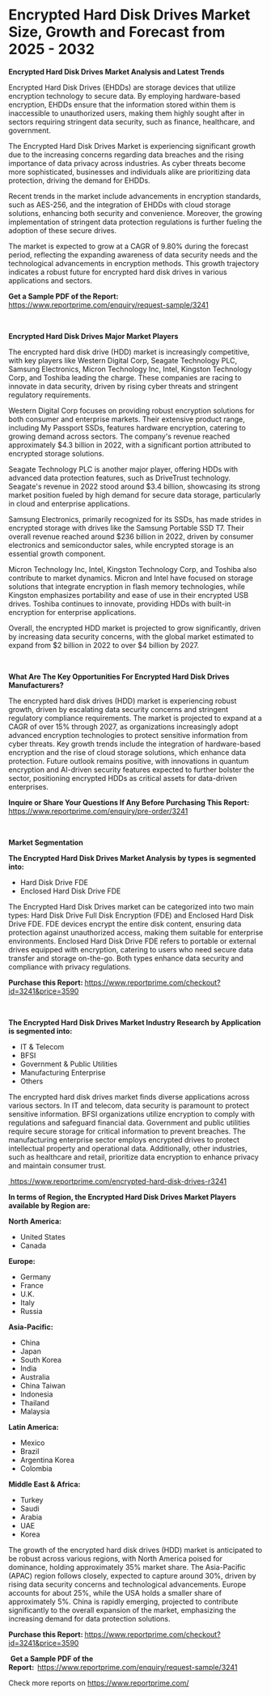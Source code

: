 <p><h1>Encrypted Hard Disk Drives Market Size, Growth and Forecast from 2025 - 2032</h1></p><p><strong>Encrypted Hard Disk Drives Market Analysis and Latest Trends</strong></p>
<p><p>Encrypted Hard Disk Drives (EHDDs) are storage devices that utilize encryption technology to secure data. By employing hardware-based encryption, EHDDs ensure that the information stored within them is inaccessible to unauthorized users, making them highly sought after in sectors requiring stringent data security, such as finance, healthcare, and government.</p><p>The Encrypted Hard Disk Drives Market is experiencing significant growth due to the increasing concerns regarding data breaches and the rising importance of data privacy across industries. As cyber threats become more sophisticated, businesses and individuals alike are prioritizing data protection, driving the demand for EHDDs. </p><p>Recent trends in the market include advancements in encryption standards, such as AES-256, and the integration of EHDDs with cloud storage solutions, enhancing both security and convenience. Moreover, the growing implementation of stringent data protection regulations is further fueling the adoption of these secure drives.</p><p>The market is expected to grow at a CAGR of 9.80% during the forecast period, reflecting the expanding awareness of data security needs and the technological advancements in encryption methods. This growth trajectory indicates a robust future for encrypted hard disk drives in various applications and sectors.</p></p>
<p><strong>Get a Sample PDF of the Report:&nbsp;</strong> <a href="https://www.reportprime.com/enquiry/request-sample/3241?utm_campaign=2941&utm_medium=2&utm_source=Github&utm_content=ia&utm_term=18032025&utm_id=encrypted-hard-disk-drives">https://www.reportprime.com/enquiry/request-sample/3241</a></p>
<p>&nbsp;</p>
<p><strong>Encrypted Hard Disk Drives Major Market Players</strong></p>
<p><p>The encrypted hard disk drive (HDD) market is increasingly competitive, with key players like Western Digital Corp, Seagate Technology PLC, Samsung Electronics, Micron Technology Inc, Intel, Kingston Technology Corp, and Toshiba leading the charge. These companies are racing to innovate in data security, driven by rising cyber threats and stringent regulatory requirements.</p><p>Western Digital Corp focuses on providing robust encryption solutions for both consumer and enterprise markets. Their extensive product range, including My Passport SSDs, features hardware encryption, catering to growing demand across sectors. The company's revenue reached approximately $4.3 billion in 2022, with a significant portion attributed to encrypted storage solutions.</p><p>Seagate Technology PLC is another major player, offering HDDs with advanced data protection features, such as DriveTrust technology. Seagate's revenue in 2022 stood around $3.4 billion, showcasing its strong market position fueled by high demand for secure data storage, particularly in cloud and enterprise applications.</p><p>Samsung Electronics, primarily recognized for its SSDs, has made strides in encrypted storage with drives like the Samsung Portable SSD T7. Their overall revenue reached around $236 billion in 2022, driven by consumer electronics and semiconductor sales, while encrypted storage is an essential growth component.</p><p>Micron Technology Inc, Intel, Kingston Technology Corp, and Toshiba also contribute to market dynamics. Micron and Intel have focused on storage solutions that integrate encryption in flash memory technologies, while Kingston emphasizes portability and ease of use in their encrypted USB drives. Toshiba continues to innovate, providing HDDs with built-in encryption for enterprise applications.</p><p>Overall, the encrypted HDD market is projected to grow significantly, driven by increasing data security concerns, with the global market estimated to expand from $2 billion in 2022 to over $4 billion by 2027.</p></p>
<p>&nbsp;</p>
<p><strong>What Are The Key Opportunities For Encrypted Hard Disk Drives Manufacturers?</strong></p>
<p><p>The encrypted hard disk drives (HDD) market is experiencing robust growth, driven by escalating data security concerns and stringent regulatory compliance requirements. The market is projected to expand at a CAGR of over 15% through 2027, as organizations increasingly adopt advanced encryption technologies to protect sensitive information from cyber threats. Key growth trends include the integration of hardware-based encryption and the rise of cloud storage solutions, which enhance data protection. Future outlook remains positive, with innovations in quantum encryption and AI-driven security features expected to further bolster the sector, positioning encrypted HDDs as critical assets for data-driven enterprises.</p></p>
<p><strong>Inquire or Share Your Questions If Any Before Purchasing This Report:</strong> <a href="https://www.reportprime.com/enquiry/pre-order/3241?utm_campaign=2941&utm_medium=2&utm_source=Github&utm_content=ia&utm_term=18032025&utm_id=encrypted-hard-disk-drives">https://www.reportprime.com/enquiry/pre-order/3241</a></p>
<p>&nbsp;</p>
<p><strong>Market Segmentation</strong></p>
<p><strong>The Encrypted Hard Disk Drives Market Analysis by types is segmented into:</strong></p>
<p><ul><li>Hard Disk Drive FDE</li><li>Enclosed Hard Disk Drive FDE</li></ul></p>
<p><p>The Encrypted Hard Disk Drives market can be categorized into two main types: Hard Disk Drive Full Disk Encryption (FDE) and Enclosed Hard Disk Drive FDE. FDE devices encrypt the entire disk content, ensuring data protection against unauthorized access, making them suitable for enterprise environments. Enclosed Hard Disk Drive FDE refers to portable or external drives equipped with encryption, catering to users who need secure data transfer and storage on-the-go. Both types enhance data security and compliance with privacy regulations.</p></p>
<p><strong>Purchase this Report:&nbsp;</strong><a href="https://www.reportprime.com/checkout?id=3241&price=3590&utm_campaign=2941&utm_medium=2&utm_source=Github&utm_content=ia&utm_term=18032025&utm_id=encrypted-hard-disk-drives">https://www.reportprime.com/checkout?id=3241&price=3590</a></p>
<p>&nbsp;</p>
<p><strong>The Encrypted Hard Disk Drives Market Industry Research by Application is segmented into:</strong></p>
<p><ul><li>IT & Telecom</li><li>BFSI</li><li>Government & Public Utilities</li><li>Manufacturing Enterprise</li><li>Others</li></ul></p>
<p><p>The encrypted hard disk drives market finds diverse applications across various sectors. In IT and telecom, data security is paramount to protect sensitive information. BFSI organizations utilize encryption to comply with regulations and safeguard financial data. Government and public utilities require secure storage for critical information to prevent breaches. The manufacturing enterprise sector employs encrypted drives to protect intellectual property and operational data. Additionally, other industries, such as healthcare and retail, prioritize data encryption to enhance privacy and maintain consumer trust.</p></p>
<p><a href="https://www.reportprime.com/encrypted-hard-disk-drives-r3241?utm_campaign=2941&utm_medium=2&utm_source=Github&utm_content=ia&utm_term=18032025&utm_id=encrypted-hard-disk-drives">&nbsp;https://www.reportprime.com/encrypted-hard-disk-drives-r3241</a></p>
<p><strong>In terms of Region, the Encrypted Hard Disk Drives Market Players available by Region are:</strong></p>
<p>
    <p> <strong> North America: </strong>
        <ul>
            <li>United States</li>
            <li>Canada</li>
        </ul>
        </p> 
    <p> <strong> Europe: </strong>
        <ul>
            <li>Germany</li>
            <li>France</li>
            <li>U.K.</li>
            <li>Italy</li>
            <li>Russia</li>
        </ul>
        </p> 
    <p> <strong> Asia-Pacific: </strong>
        <ul>
            <li>China</li>
            <li>Japan</li>
            <li>South Korea</li>
            <li>India</li>
            <li>Australia</li>
            <li>China Taiwan</li>
            <li>Indonesia</li>
            <li>Thailand</li>
            <li>Malaysia</li>
        </ul>
        </p> 
    <p> <strong> Latin America: </strong>
        <ul>
            <li>Mexico</li>
            <li>Brazil</li>
            <li>Argentina Korea</li>
            <li>Colombia</li>
        </ul>
        </p> 
    <p> <strong> Middle East & Africa: </strong>
        <ul>
            <li>Turkey</li>
            <li>Saudi</li>
            <li>Arabia</li>
            <li>UAE</li>
            <li>Korea</li>
        </ul>
    </p>
    </p>
<p><p>The growth of the encrypted hard disk drives (HDD) market is anticipated to be robust across various regions, with North America poised for dominance, holding approximately 35% market share. The Asia-Pacific (APAC) region follows closely, expected to capture around 30%, driven by rising data security concerns and technological advancements. Europe accounts for about 25%, while the USA holds a smaller share of approximately 5%. China is rapidly emerging, projected to contribute significantly to the overall expansion of the market, emphasizing the increasing demand for data protection solutions.</p></p>
<p><strong>Purchase this Report: </strong><a href="https://www.reportprime.com/checkout?id=3241&price=3590&utm_campaign=2941&utm_medium=2&utm_source=Github&utm_content=ia&utm_term=18032025&utm_id=encrypted-hard-disk-drives">https://www.reportprime.com/checkout?id=3241&price=3590</a></p>
<p>&nbsp;<strong>Get a Sample PDF of the Report:&nbsp;&nbsp;</strong><a href="https://www.reportprime.com/enquiry/request-sample/3241?utm_campaign=2941&utm_medium=2&utm_source=Github&utm_content=ia&utm_term=18032025&utm_id=encrypted-hard-disk-drives">https://www.reportprime.com/enquiry/request-sample/3241</a></p>
<p><strong></strong></p>
<p>Check more reports on <a href="https://www.reportprime.com/?utm_campaign=2941&utm_medium=2&utm_source=Github&utm_content=ia&utm_term=18032025&utm_id=encrypted-hard-disk-drives">https://www.reportprime.com/</a></p>